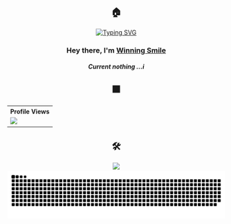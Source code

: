 <div align="center">
  
## 🏠
<p align="center">
<a href="https://dsc.gg/abyssbypasser"><img src="https://readme-typing-svg.demolab.com?font=Fira+Code&pause=1000&color=4700F7&random=false&width=435&lines=Winning+Smile+On+TOP.;Friend+Seek+Cat.;Owner+Moroxi.;What+you+wana+then+join+Discord+with+me.;Me+chill+with+cafe.;All+love+Seek+Cat+because+its+fun..." alt="Typing SVG" /></a>

<h3 align="center">Hey there, I'm <a href="https://dsc.gg/abyssbypasser">Winning Smile</a></h3>
<h5 align="center">Current nothing ...i</h5>
 
## ⬛

  <table>
    <tr>
      <th>Profile Views</th>
    </tr>
    <tr>
      <td>
         <a href="https://github.com/AnreHub235"> <img src="https://komarev.com/ghpvc/?username=AnreHub235&style=for-the-badge&color=red"> </a>
      </td>
    </tr>
  </table>

## 🛠️

<div align="center">
    <img src="https://skillicons.dev/icons?i=vscode,visualstudio,github,discord,bots,python," />
</div>

<div align="center">
  <img alt="snake eating my contributions" src="https://raw.githubusercontent.com/salesp07/salesp07/output/github-contribution-grid-snake.svg" />
 </div>
